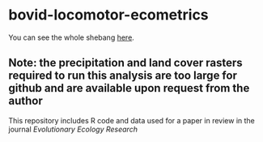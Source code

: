 # bovid-locomotor-ecometrics

You can see the whole shebang [here](https://github.com/wabarr/bovid-locomotor-ecometrics/blob/master/bovid-ecometrics-EER-code.md). 

## Note: the precipitation and land cover rasters required to run this analysis are too large for github and are available upon request from the author

This repository includes R code and data used for a paper in review in the journal *Evolutionary Ecology Research*
